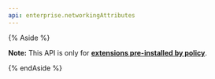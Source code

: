 ```yaml
---
api: enterprise.networkingAttributes
---
```


{% Aside %}

**Note:** This API is only for **[extensions pre-installed by policy][1]**.

{% endAside %}

[1]: https://support.google.com/chrome/a/answer/1375694?hl=en